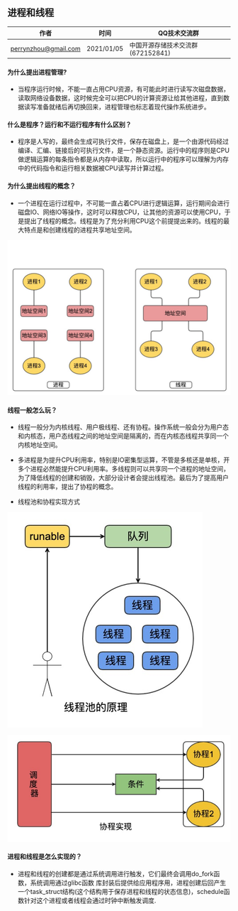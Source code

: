 ## 进程和线程

| 作者                 | 时间       | QQ技术交流群                      |
| -------------------- | ---------- | --------------------------------- |
| perrynzhou@gmail.com | 2021/01/05 | 中国开源存储技术交流群(672152841) |

#### 为什么提出进程管理?

- 当程序运行时候，不能一直占用CPU资源，有可能此时进行读写次磁盘数据，读取网络设备数据，这时候完全可以把CPU的计算资源让给其他进程，直到数据读写准备就绪后再切换回来，进程管理也标志着现代操作系统进步。



#### 什么是程序？运行和不运行程序有什么区别？
- 程序是人写的，最终会生成可执行文件，保存在磁盘上，是一个由源代码经过编译、汇编、链接后的可执行文件，是一个静态资源。运行中的程序则是CPU做逻辑运算的每条指令都是从内存中读取，所以运行中的程序可以理解为内存中的代码指令和运行相关数据被CPU读写并计算过程。

#### 为什么提出线程的概念？
- 一个进程在运行过程中，不可能一直占着CPU进行逻辑运算，运行期间会进行磁盘IO、网络IO等操作，这时可以释放CPU，让其他的资源可以使用CPU，于是提出了线程的概念。线程是为了充分利用CPU这个前提提出来的。线程的最大特点是和创建线程的进程共享地址空间。

![avatar](../../images/thread.jpg)


#### 线程一般怎么玩？

- 线程一般分为内核线程、用户极线程、还有协程。操作系统一般会分为用户态和内核态，用户态线程之间的地址空间是隔离的，而在内核态线程共享同一个内核地址空间。
- 多进程是为提升CPU利用率，特别是IO密集型运算，不管是多核还是单核，开多个进程必然能提升CPU利用率。多线程则可以共享同一个进程的地址空间，为了降低线程的创建和销毁，大部分设计者会提出线程池。最后为了提高用户线程的利用率，提出了协程的概念。

- 线程池和协程实现方式

![avatar](../../images/thread-pool.jpg)

![avatar](../../images/go.jpg)

#### 进程和线程是怎么实现的？

- 进程和线程的创建都是通过系统调用进行触发，它们最终会调用do_fork函数，系统调用通过glibc函数 库封装后提供给应用程序用，进程创建后回产生一个task_struct结构(这个结构用于保存进程和线程的状态信息)，schedule函数针对这个进程或者线程会通过时钟中断触发调度.
